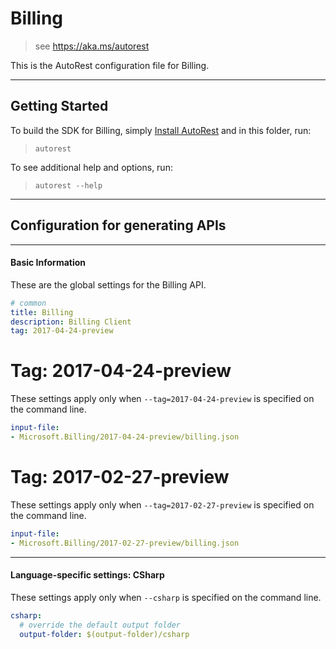 # Billing
    
> see https://aka.ms/autorest

This is the AutoRest configuration file for Billing.



---
## Getting Started 
To build the SDK for Billing, simply [Install AutoRest](https://aka.ms/autorest/install) and in this folder, run:

> `autorest`

To see additional help and options, run:

> `autorest --help`
---

## Configuration for generating APIs


---
#### Basic Information 
These are the global settings for the Billing API.

``` yaml
# common 
title: Billing
description: Billing Client
tag: 2017-04-24-preview

```


# Tag: 2017-04-24-preview

These settings apply only when `--tag=2017-04-24-preview` is specified on the command line.

``` yaml $(tag) == '2017-04-24-preview'
input-file:
- Microsoft.Billing/2017-04-24-preview/billing.json

```
 
# Tag: 2017-02-27-preview

These settings apply only when `--tag=2017-02-27-preview` is specified on the command line.

``` yaml $(tag) == '2017-02-27-preview'
input-file:
- Microsoft.Billing/2017-02-27-preview/billing.json

```


---
#### Language-specific settings: CSharp

These settings apply only when `--csharp` is specified on the command line.

``` yaml $(csharp)
csharp:
  # override the default output folder
  output-folder: $(output-folder)/csharp
```

